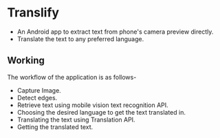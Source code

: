 # Translify
- An Android app to extract text from phone's camera preview directly.
- Translate the text to any preferred language. 
## Working
The workflow of the application is as follows-
- Capture Image.
- Detect edges.
- Retrieve text using mobile vision text recognition API.
- Choosing the desired language to get the text translated in.
- Translating the text using Translation API.
- Getting the translated text.
